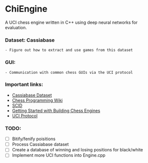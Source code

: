 # ChiEngine
A UCI chess engine written in C++ using deep neural networks for evaluation.

### Dataset: Cassiabase
	- Figure out how to extract and use games from this dataset

### GUI:
	- Communication with common chess GUIs via the UCI protocol

### Important links:
- [Cassiabase Dataset](http://caissabase.co.uk/)
- [Chess Programming Wiki](https://www.chessprogramming.org/)
- [SCID](https://scid.sourceforge.net/)
- [Getting Started with Building Chess Engines](http://www.fam-petzke.de/cp_getstarted_en.shtml)
- [UCI Protocol](http://wbec-ridderkerk.nl/html/UCIProtocol.html)
  
### TODO:
  - [ ] Bitify/fenify poisitions
  - [ ] Process Cassiabase dataset
  - [ ] Create a database of winning and losing positions for black/white
  - [ ] Implement more UCI functions into Engine.cpp
